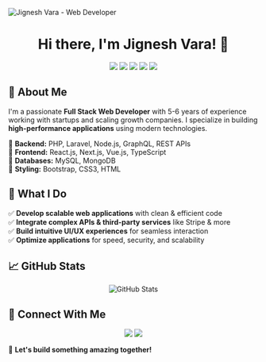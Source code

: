 ![Jignesh Vara - Web Developer](https://source.unsplash.com/1600x500/?technology,programming)

<h1 align="center">Hi there, I'm Jignesh Vara! 👋</h1>

<p align="center">
  <img src="https://img.shields.io/badge/Code-Laravel-red?style=flat&logo=laravel" />
  <img src="https://img.shields.io/badge/Code-Node.js-green?style=flat&logo=node.js" />
  <img src="https://img.shields.io/badge/Code-React-blue?style=flat&logo=react" />
  <img src="https://img.shields.io/badge/Code-Next.js-black?style=flat&logo=next.js" />
  <img src="https://img.shields.io/badge/Code-Vue.js-4FC08D?style=flat&logo=vue.js" />
</p>

## 🚀 About Me
I'm a passionate **Full Stack Web Developer** with 5-6 years of experience working with startups and scaling growth companies. I specialize in building **high-performance applications** using modern technologies.

🔹 **Backend:** PHP, Laravel, Node.js, GraphQL, REST APIs  
🔹 **Frontend:** React.js, Next.js, Vue.js, TypeScript  
🔹 **Databases:** MySQL, MongoDB  
🔹 **Styling:** Bootstrap, CSS3, HTML  

## 🌟 What I Do
✅ **Develop scalable web applications** with clean & efficient code  
✅ **Integrate complex APIs & third-party services** like Stripe & more  
✅ **Build intuitive UI/UX experiences** for seamless interaction  
✅ **Optimize applications** for speed, security, and scalability  

## 📈 GitHub Stats
<p align="center">
  <img src="https://github-readme-stats.vercel.app/api?username=jigneshvara&show_icons=true&theme=radical" alt="GitHub Stats" />
</p>

## 🔗 Connect With Me
<p align="center">
  <a href="https://www.linkedin.com/in/jigneshvara-4121" target="_blank"><img src="https://img.shields.io/badge/LinkedIn-0077B5?style=for-the-badge&logo=linkedin&logoColor=white"></a>
  <a href="mailto:j.vara4121@gmail.com" target="_blank"><img src="https://img.shields.io/badge/Email-D14836?style=for-the-badge&logo=gmail&logoColor=white"></a>
</p>

🚀 **Let's build something amazing together!**
